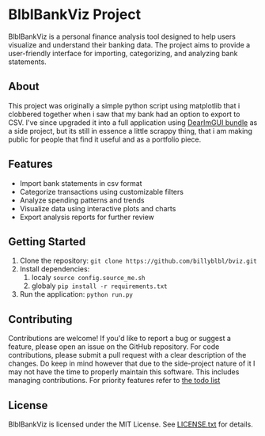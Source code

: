 # BlblBankViz Project

BlblBankViz is a personal finance analysis tool designed to help users visualize and understand their banking data. The project aims to provide a user-friendly interface for importing, categorizing, and analyzing bank statements.

## About

This project was originally a simple python script using matplotlib that i clobbered together when i saw that my bank had an option to export to CSV. I've since upgraded it into a full application using [DearImGUI bundle](https://github.com/pthom/imgui_bundle) as a side project, but its still in essence a little scrappy thing, that i am making public for people that find it useful and as a portfolio piece.

## Features

* Import bank statements in csv format
* Categorize transactions using customizable filters
* Analyze spending patterns and trends
* Visualize data using interactive plots and charts
* Export analysis reports for further review

## Getting Started

1. Clone the repository: `git clone https://github.com/billyblbl/bviz.git`
2. Install dependencies:
	1. localy `source config.source_me.sh`
	2. globaly `pip install -r requirements.txt`
3. Run the application: `python run.py`

## Contributing

Contributions are welcome! If you'd like to report a bug or suggest a feature, please open an issue on the GitHub repository. For code contributions, please submit a pull request with a clear description of the changes. Do keep in mind however that due to the side-project nature of it I may not have the time to properly maintain this software. This includes managing contributions.
For priority features refer to [the todo list](todo.md)

## License

BlblBankViz is licensed under the MIT License. See [LICENSE.txt](LICENSE.txt) for details.

